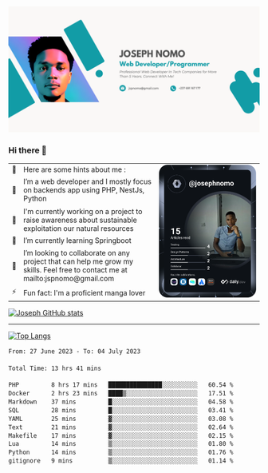 ![Banner of my profile!](/Joseph_NOMO_NEW.png "Banner")

### Hi there 👋

<!--- | --  | 👋  | Here are some hints about me :                                                                                                 | <td rowspan=6><img src="/devcard.svg" width="400" alt="Joseph NOMO's Dev Card"/></td> |
| --- | --- | ------------------------------------------------------------------------------------------------------------------------------ | ------------------------------------------------------------------------------------- |
| --  | 🔭  | I’m a web developer and I mostly focus on backends app using PHP, NestJs, Python                                               |
| --  | 🦁  | I'm currently working on a project to raise awareness about sustainable exploitation our natural resources                     |
| --  | 🌱  | I’m currently learning Springboot                                                                                              |
| --  | 👯  | I’m looking to collaborate on any project that can help me grow my skills. Feel free to contact me at mailto:jspnomo@gmail.com |
| --  | ⚡  | Fun fact: I'm a proficient manga lover                                                                                         |
--->

<table>
    <tr>
        <td width="1%">👋</td>
        <td width="55%">Here are some hints about me :</td>
        <td rowspan=6 width="44%"><img src="/devcard.svg" width="400" alt="Joseph NOMO's Dev Card"/></td>
    </tr>
    <tr>
        <td>🔭</td>
        <td>I’m a web developer and I mostly focus on backends app using PHP, NestJs, Python</td>
    </tr>
    <tr>
        <td>🦁</td>
        <td>I'm currently working on a project to raise awareness about sustainable exploitation our natural resources</td>
    </tr>
    <tr>
        <td>🌱</td>
        <td>I’m currently learning Springboot</td>
    </tr>
    <tr>
        <td>👯</td>
        <td>I’m looking to collaborate on any project that can help me grow my skills. Feel free to contact me at mailto:jspnomo@gmail.com</td>
    </tr>
    <tr>
        <td>⚡</td>
        <td>Fun fact: I'm a proficient manga lover</td>
    </tr>

</table>

[![Joseph GitHub stats](https://github-readme-stats-seven-sigma-53.vercel.app/api?username=Jspascal)](https://github.com/Jspascal/github-readme-stats)

---

[![Top Langs](https://github-readme-stats-seven-sigma-53.vercel.app/api/top-langs/?username=Jspascal&layout=compact)](https://github.com/Jspascal/github-readme-stats)

<!--START_SECTION:waka-->

```txt
From: 27 June 2023 - To: 04 July 2023

Total Time: 13 hrs 41 mins

PHP         8 hrs 17 mins   ███████████████░░░░░░░░░░   60.54 %
Docker      2 hrs 23 mins   ████▒░░░░░░░░░░░░░░░░░░░░   17.51 %
Markdown    37 mins         █░░░░░░░░░░░░░░░░░░░░░░░░   04.58 %
SQL         28 mins         █░░░░░░░░░░░░░░░░░░░░░░░░   03.41 %
YAML        25 mins         ▓░░░░░░░░░░░░░░░░░░░░░░░░   03.08 %
Text        21 mins         ▓░░░░░░░░░░░░░░░░░░░░░░░░   02.64 %
Makefile    17 mins         ▓░░░░░░░░░░░░░░░░░░░░░░░░   02.15 %
Lua         14 mins         ▒░░░░░░░░░░░░░░░░░░░░░░░░   01.80 %
Python      14 mins         ▒░░░░░░░░░░░░░░░░░░░░░░░░   01.76 %
gitignore   9 mins          ▒░░░░░░░░░░░░░░░░░░░░░░░░   01.14 %
```

<!--END_SECTION:waka-->
